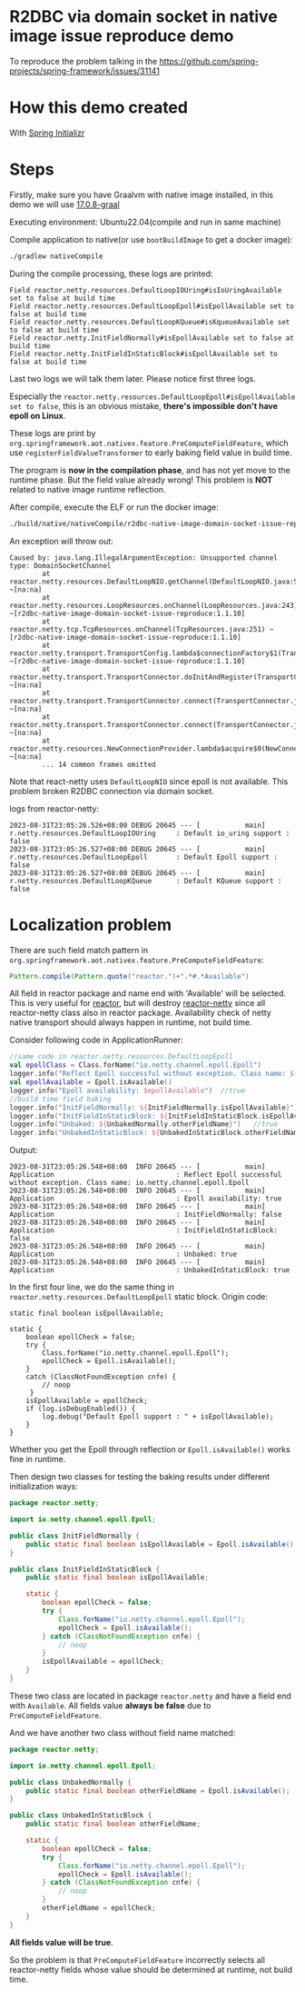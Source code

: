 # R2DBC via domain socket in native image issue reproduce demo

To reproduce the problem talking in the https://github.com/spring-projects/spring-framework/issues/31141

# How this demo created

With [Spring Initializr](https://start.spring.io/#!type=gradle-project&language=kotlin&platformVersion=3.1.3&packaging=jar&jvmVersion=17&groupId=com.example&artifactId=r2dbc-native-image-domain-socket-issue-reproduce&name=r2dbc-native-image-domain-socket-issue-reproduce&description=r2dbc%20native%20image%20with%20domain%20socket&packageName=com.example.r2dbc-native-image-domain-socket-issue-reproduce&dependencies=native,webflux,data-r2dbc,postgresql)

# Steps

Firstly, make sure you have Graalvm with native image installed, in this demo we will
use [17.0.8-graal](https://github.com/graalvm/graalvm-ce-builds/releases/tag/jdk-17.0.8)

Executing environment: Ubuntu22.04(compile and run in same machine)

Compile application to native(or use `bootBuildImage` to get a docker image):

```bash
./gradlew nativeCompile
```

During the compile processing, these logs are printed:

```
Field reactor.netty.resources.DefaultLoopIOUring#isIoUringAvailable set to false at build time
Field reactor.netty.resources.DefaultLoopEpoll#isEpollAvailable set to false at build time
Field reactor.netty.resources.DefaultLoopKQueue#isKqueueAvailable set to false at build time
Field reactor.netty.InitFieldNormally#isEpollAvailable set to false at build time
Field reactor.netty.InitFieldInStaticBlock#isEpollAvailable set to false at build time
```

Last two logs we will talk them later. Please notice first three logs.

Especially the `reactor.netty.resources.DefaultLoopEpoll#isEpollAvailable set to false`, this is an obvious mistake,
**there's impossible don't have epoll on Linux**.

These logs are print by `org.springframework.aot.nativex.feature.PreComputeFieldFeature`, which
use `registerFieldValueTransformer` to early baking field value in build time.

The program is **now in the compilation phase**, and has not yet move to the runtime phase. But the field value already
wrong! This problem is **NOT** related to native image runtime reflection.

After compile, execute the ELF or run the docker image:

```bash
./build/native/nativeCompile/r2dbc-native-image-domain-socket-issue-reproduce
```

An exception will throw out:

```
Caused by: java.lang.IllegalArgumentException: Unsupported channel type: DomainSocketChannel
        at reactor.netty.resources.DefaultLoopNIO.getChannel(DefaultLoopNIO.java:50) ~[na:na]
        at reactor.netty.resources.LoopResources.onChannel(LoopResources.java:243) ~[r2dbc-native-image-domain-socket-issue-reproduce:1.1.10]
        at reactor.netty.tcp.TcpResources.onChannel(TcpResources.java:251) ~[r2dbc-native-image-domain-socket-issue-reproduce:1.1.10]
        at reactor.netty.transport.TransportConfig.lambda$connectionFactory$1(TransportConfig.java:277) ~[r2dbc-native-image-domain-socket-issue-reproduce:1.1.10]
        at reactor.netty.transport.TransportConnector.doInitAndRegister(TransportConnector.java:277) ~[na:na]
        at reactor.netty.transport.TransportConnector.connect(TransportConnector.java:164) ~[na:na]
        at reactor.netty.transport.TransportConnector.connect(TransportConnector.java:123) ~[na:na]
        at reactor.netty.resources.NewConnectionProvider.lambda$acquire$0(NewConnectionProvider.java:81) ~[na:na]
        ... 14 common frames omitted
```

Note that react-netty uses `DefaultLoopNIO` since epoll is not available. This problem broken R2DBC connection via
domain
socket.

logs from reactor-netty:

```
2023-08-31T23:05:26.526+08:00 DEBUG 20645 --- [           main] r.netty.resources.DefaultLoopIOUring     : Default io_uring support : false
2023-08-31T23:05:26.527+08:00 DEBUG 20645 --- [           main] r.netty.resources.DefaultLoopEpoll       : Default Epoll support : false
2023-08-31T23:05:26.527+08:00 DEBUG 20645 --- [           main] r.netty.resources.DefaultLoopKQueue      : Default KQueue support : false
```

# Localization problem

There are such field match pattern in `org.springframework.aot.nativex.feature.PreComputeFieldFeature`:

```java
Pattern.compile(Pattern.quote("reactor.")+".*#.*Available")
```

All field in reactor package and name end with 'Available' will be selected. This is very useful
for [reactor](https://github.com/reactor/reactor-core), but will
destroy [reactor-netty](https://github.com/reactor/reactor-netty) since all reactor-netty class also in reactor package.
Availability check of netty native transport should always happen in runtime, not build time.

Consider following code in ApplicationRunner:

```kotlin
//same code in reactor.netty.resources.DefaultLoopEpoll
val epollClass = Class.forName("io.netty.channel.epoll.Epoll")
logger.info("Reflect Epoll successful without exception. Class name: ${epollClass.name}")   //io.netty.channel.epoll.Epoll
val epollAvailable = Epoll.isAvailable()
logger.info("Epoll availability: $epollAvailable")  //true
//build time field baking
logger.info("InitFieldNormally: ${InitFieldNormally.isEpollAvailable}") //false
logger.info("InitFieldInStaticBlock: ${InitFieldInStaticBlock.isEpollAvailable}")   //false
logger.info("Unbaked: ${UnbakedNormally.otherFieldName}")   //true
logger.info("UnbakedInStaticBlock: ${UnbakedInStaticBlock.otherFieldName}") //true
```

Output:

```
2023-08-31T23:05:26.548+08:00  INFO 20645 --- [           main] Application                              : Reflect Epoll successful without exception. Class name: io.netty.channel.epoll.Epoll
2023-08-31T23:05:26.548+08:00  INFO 20645 --- [           main] Application                              : Epoll availability: true
2023-08-31T23:05:26.548+08:00  INFO 20645 --- [           main] Application                              : InitFieldNormally: false
2023-08-31T23:05:26.548+08:00  INFO 20645 --- [           main] Application                              : InitFieldInStaticBlock: false
2023-08-31T23:05:26.548+08:00  INFO 20645 --- [           main] Application                              : Unbaked: true
2023-08-31T23:05:26.548+08:00  INFO 20645 --- [           main] Application                              : UnbakedInStaticBlock: true
```

In the first four line, we do the same thing in `reactor.netty.resources.DefaultLoopEpoll` static block. Origin code:

```
static final boolean isEpollAvailable;
  
static {
    boolean epollCheck = false;
    try {
        Class.forName("io.netty.channel.epoll.Epoll");
        epollCheck = Epoll.isAvailable();
    }
    catch (ClassNotFoundException cnfe) {
        // noop
     }
    isEpollAvailable = epollCheck;
    if (log.isDebugEnabled()) {
        log.debug("Default Epoll support : " + isEpollAvailable);
    }
}
```

Whether you get the Epoll through reflection or `Epoll.isAvailable()` works fine in runtime.

Then design two classes for testing the baking results under different initialization ways:

```java
package reactor.netty;

import io.netty.channel.epoll.Epoll;

public class InitFieldNormally {
    public static final boolean isEpollAvailable = Epoll.isAvailable();
}

public class InitFieldInStaticBlock {
    public static final boolean isEpollAvailable;

    static {
        boolean epollCheck = false;
        try {
            Class.forName("io.netty.channel.epoll.Epoll");
            epollCheck = Epoll.isAvailable();
        } catch (ClassNotFoundException cnfe) {
            // noop
        }
        isEpollAvailable = epollCheck;
    }
}
```

These two class are located in package `reactor.netty` and have a field end with `Available`. All fields value **always
be false** due to `PreComputeFieldFeature`.

And we have another two class without field name matched:

```java
package reactor.netty;

import io.netty.channel.epoll.Epoll;

public class UnbakedNormally {
    public static final boolean otherFieldName = Epoll.isAvailable();
}

public class UnbakedInStaticBlock {
    public static final boolean otherFieldName;

    static {
        boolean epollCheck = false;
        try {
            Class.forName("io.netty.channel.epoll.Epoll");
            epollCheck = Epoll.isAvailable();
        } catch (ClassNotFoundException cnfe) {
            // noop
        }
        otherFieldName = epollCheck;
    }
}
```

**All fields value will be true**.

So the problem is that `PreComputeFieldFeature` incorrectly selects all reactor-netty fields whose value should be
determined at runtime, not build time.
